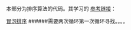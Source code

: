 本部分为排序算法的代码。其学习的
[参考链接](https://www.cnblogs.com/guoyaohua/p/8600214.html)：


[冒泡排序](src/main/java/MaoPao.java)
######需要两次循环第一次循环寻找。。。。